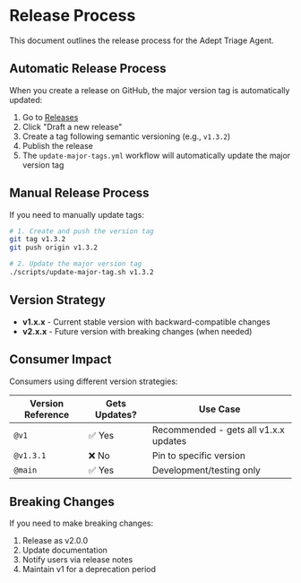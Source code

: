# Release Process

This document outlines the release process for the Adept Triage Agent.

## Automatic Release Process

When you create a release on GitHub, the major version tag is automatically updated:

1. Go to [Releases](https://github.com/adept-at/adept-triage-agent/releases)
2. Click "Draft a new release"
3. Create a tag following semantic versioning (e.g., `v1.3.2`)
4. Publish the release
5. The `update-major-tags.yml` workflow will automatically update the major version tag

## Manual Release Process

If you need to manually update tags:

```bash
# 1. Create and push the version tag
git tag v1.3.2
git push origin v1.3.2

# 2. Update the major version tag
./scripts/update-major-tag.sh v1.3.2
```

## Version Strategy

- **v1.x.x** - Current stable version with backward-compatible changes
- **v2.x.x** - Future version with breaking changes (when needed)

## Consumer Impact

Consumers using different version strategies:

| Version Reference | Gets Updates? | Use Case                              |
| ----------------- | ------------- | ------------------------------------- |
| `@v1`             | ✅ Yes        | Recommended - gets all v1.x.x updates |
| `@v1.3.1`         | ❌ No         | Pin to specific version               |
| `@main`           | ✅ Yes        | Development/testing only              |

## Breaking Changes

If you need to make breaking changes:

1. Release as v2.0.0
2. Update documentation
3. Notify users via release notes
4. Maintain v1 for a deprecation period
